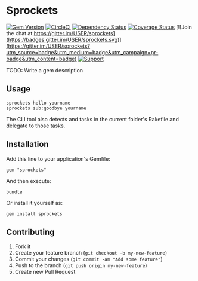 # Sprockets

[![Gem Version](https://badge.fury.io/rb/sprockets.png)](http://badge.fury.io/rb/sprockets)
[![CircleCI](https://circleci.com/gh/USER/sprockets.svg?style=svg)](https://circleci.com/gh/USER/sprockets)
[![Dependency Status](https://gemnasium.com/USER/sprockets.png)](https://gemnasium.com/USER/sprockets)
[![Coverage Status](https://coveralls.io/sprocketss/USER/sprockets/badge.png)](https://coveralls.io/r/USER/sprockets)
[![Join the chat at https://gitter.im/USER/sprockets](https://badges.gitter.im/USER/sprockets.svg)](https://gitter.im/USER/sprockets?utm_source=badge&utm_medium=badge&utm_campaign=pr-badge&utm_content=badge)
[![Support](https://img.shields.io/badge/get-support-blue.svg)](https://boltops.com?utm_source=badge&utm_medium=badge&utm_campaign=sprockets)

TODO: Write a gem description

## Usage

    sprockets hello yourname
    sprockets sub:goodbye yourname

The CLI tool also detects and tasks in the current folder's Rakefile and delegate to those tasks.

## Installation

Add this line to your application's Gemfile:

    gem "sprockets"

And then execute:

    bundle

Or install it yourself as:

    gem install sprockets

## Contributing

1. Fork it
2. Create your feature branch (`git checkout -b my-new-feature`)
3. Commit your changes (`git commit -am "Add some feature"`)
4. Push to the branch (`git push origin my-new-feature`)
5. Create new Pull Request
